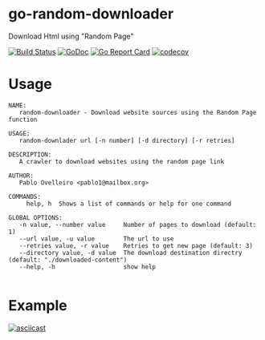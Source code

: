 
# go-random-downloader
Download Html using "Random Page"




[![Build Status](https://travis-ci.org/binaryplease/go-random-downloader.svg?branch=master)](https://travis-ci.org/binaryplease/go-random-downloader)
[![GoDoc](https://godoc.org/github.com/binaryplease/go-random-downloader?status.svg)](https://godoc.org/github.com/binaryplease/go-random-downloader)
[![Go Report Card](https://goreportcard.com/badge/github.com/binaryplease/go-random-downloader)](https://goreportcard.com/report/github.com/binaryplease/go-random-downloader)
[![codecov](https://codecov.io/gh/binaryplease/go-random-downloader/branch/master/graph/badge.svg)](https://codecov.io/gh/binaryplease/go-random-downloader)

# Usage
```
NAME:
   random-downloader - Download website sources using the Random Page function

USAGE:
   random-downlader url [-n number] [-d directory] [-r retries]

DESCRIPTION:
   A crawler to download websites using the random page link

AUTHOR:
   Pablo Ovelleiro <pablo1@mailbox.org>

COMMANDS:
     help, h  Shows a list of commands or help for one command

GLOBAL OPTIONS:
   -n value, --number value     Number of pages to download (default: 1)
   --url value, -u value        The url to use
   --retries value, -r value    Retries to get new page (default: 3)
   --directory value, -d value  The download destination directry (default: "./downloaded-content")
   --help, -h                   show help
   
```

# Example

[![asciicast](https://asciinema.org/a/b4mUpLTOUhFB1rJvKlBKFh2zh.png)](https://asciinema.org/a/b4mUpLTOUhFB1rJvKlBKFh2zh)
